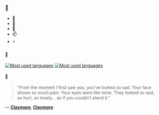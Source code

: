 ### 👋

- 🔭
- 🌱
- 💬
- 📫
- ⚡

#### 🧏

[![Most used languages](https://github-readme-stats-aynah.vercel.app/api/top-langs/?username=aynh&theme=solarized-dark&langs_count=6&layout=compact&hide_title=true)](https://github.com/anuraghazra/github-readme-stats#gh-dark-mode-only)
[![Most used languages](https://github-readme-stats-aynah.vercel.app/api/top-langs/?username=aynh&theme=solarized-light&langs_count=6&layout=compact&hide_title=true)](https://github.com/anuraghazra/github-readme-stats#gh-light-mode-only)

#### 💬

> "From the moment I first saw you, you’ve looked so sad. Your face shows so much pain. Your eyes were like mine. They looked so sad, so hurt, so lonely… as if you couldn’t stand it."

&mdash; [**Claymore**](https://myanimelist.net/character.php?q=Claymore&cat=character), [**Claymore**](https://myanimelist.net/search/all?q=Claymore&cat=all)
